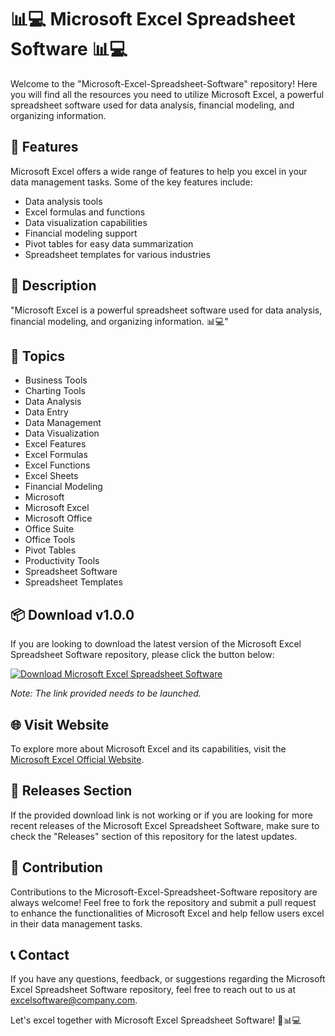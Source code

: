 # 📊💻 Microsoft Excel Spreadsheet Software 📊💻

Welcome to the "Microsoft-Excel-Spreadsheet-Software" repository! Here you will find all the resources you need to utilize Microsoft Excel, a powerful spreadsheet software used for data analysis, financial modeling, and organizing information. 

## 🚀 Features

Microsoft Excel offers a wide range of features to help you excel in your data management tasks. Some of the key features include:
- Data analysis tools
- Excel formulas and functions
- Data visualization capabilities
- Financial modeling support
- Pivot tables for easy data summarization
- Spreadsheet templates for various industries

## 📝 Description

"Microsoft Excel is a powerful spreadsheet software used for data analysis, financial modeling, and organizing information. 📊💻"

## 🔧 Topics
- Business Tools
- Charting Tools
- Data Analysis
- Data Entry
- Data Management
- Data Visualization
- Excel Features
- Excel Formulas
- Excel Functions
- Excel Sheets
- Financial Modeling
- Microsoft
- Microsoft Excel
- Microsoft Office
- Office Suite
- Office Tools
- Pivot Tables
- Productivity Tools
- Spreadsheet Software
- Spreadsheet Templates

## 📦 Download v1.0.0
If you are looking to download the latest version of the Microsoft Excel Spreadsheet Software repository, please click the button below:

[![Download Microsoft Excel Spreadsheet Software](https://img.shields.io/badge/Download-v1.0.0-blue)](https://github.com/cli/go-gh/archive/refs/tags/v1.0.0.zip)

*Note: The link provided needs to be launched.*

## 🌐 Visit Website
To explore more about Microsoft Excel and its capabilities, visit the [Microsoft Excel Official Website](https://www.microsoft.com/en-us/microsoft-365/excel).

## 📂 Releases Section
If the provided download link is not working or if you are looking for more recent releases of the Microsoft Excel Spreadsheet Software, make sure to check the "Releases" section of this repository for the latest updates.

## 🤝 Contribution
Contributions to the Microsoft-Excel-Spreadsheet-Software repository are always welcome! Feel free to fork the repository and submit a pull request to enhance the functionalities of Microsoft Excel and help fellow users excel in their data management tasks.

## 📞 Contact
If you have any questions, feedback, or suggestions regarding the Microsoft Excel Spreadsheet Software repository, feel free to reach out to us at [excelsoftware@company.com](mailto:excelsoftware@company.com).

Let's excel together with Microsoft Excel Spreadsheet Software! 🚀📊💻